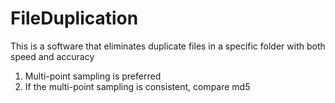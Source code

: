 # FileDuplication
This is a software that eliminates duplicate files in a specific folder with both speed and accuracy
1) Multi-point sampling is preferred
2) If the multi-point sampling is consistent, compare md5
